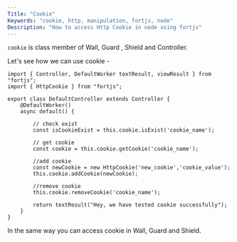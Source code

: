```yaml
---
Title: "Cookie"
Keywords: "cookie, http, manipulation, fortjs, node"
Description: "How to access Http Cookie in node using fortjs"
---
```


`cookie` is class member of Wall, Guard , Shield and Controller.

Let's see how we can use cookie -

```
import { Controller, DefaultWorker textResult, viewResult } from "fortjs";
import { HttpCookie } from "fortjs";

export class DefaultController extends Controller {
    @DefaultWorker()
    async default() {
        
        // check exist
        const isCookieExist = this.cookie.isExist('cookie_name');

        // get cookie
        const cookie = this.cookie.getCookie('cookie_name');

        //add cookie
        const newCookie = new HttpCookie('new_cookie','cookie_value');
        this.cookie.addCookie(newCookie);

        //remove cookie
        this.cookie.removeCookie('cookie_name');

        return textResult("Hey, we have tested cookie successfully");
    }
}
```

In the same way you can access cookie in Wall, Guard and Shield.
